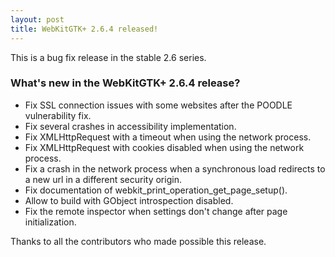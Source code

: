 ```yaml
---
layout: post
title: WebKitGTK+ 2.6.4 released!
---
```


This is a bug fix release in the stable 2.6 series.

### What's new in the WebKitGTK+ 2.6.4 release?

 - Fix SSL connection issues with some websites after the POODLE
   vulnerability fix.
 - Fix several crashes in accessibility implementation.
 - Fix XMLHttpRequest with a timeout when using the network process.
 - Fix XMLHttpRequest with cookies disabled when using the network process.
 - Fix a crash in the network process when a synchronous load redirects to
   a new url in a different security origin.
 - Fix documentation of webkit_print_operation_get_page_setup().
 - Allow to build with GObject introspection disabled.
 - Fix the remote inspector when settings don't change after page
   initialization.

Thanks to all the contributors who made possible this release.
